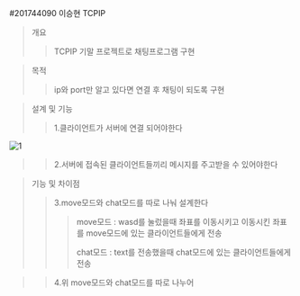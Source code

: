 #201744090 이승현 TCPIP
>개요
>>TCPIP 기말 프로젝트로 채팅프로그램 구현

>목적
>>ip와 port만 알고 있다면 연결 후 채팅이 되도록 구현

>설계 및 기능
>>1.클라이언트가 서버에 연결 되어야한다
>>
![1](https://user-images.githubusercontent.com/70618998/121803536-1ded4780-cc7d-11eb-9792-21f309ab4a83.png)
>>
>>2.서버에 접속된 클라이언트들끼리 메시지를 주고받을 수 있어야한다

>기능 및 차이점
>>3.move모드와 chat모드를 따로 나눠 설계한다
>>>move모드 : wasd를 눌렀을때 좌표를 이동시키고 이동시킨 좌표를 move모드에 있는 클라이언트들에게 전송
>>>
>>>chat모드 : text를 전송했을때 chat모드에 있는 클라이언트들에게 전송

>>4.위 move모드와 chat모드를 따로 나누어 

